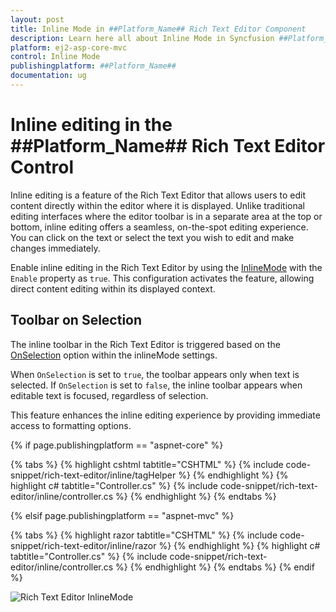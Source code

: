 ```yaml
---
layout: post
title: Inline Mode in ##Platform_Name## Rich Text Editor Component
description: Learn here all about Inline Mode in Syncfusion ##Platform_Name## Rich Text Editor component of Syncfusion Essential JS 2 and more.
platform: ej2-asp-core-mvc
control: Inline Mode
publishingplatform: ##Platform_Name##
documentation: ug
---
```


# Inline editing in the ##Platform_Name## Rich Text Editor Control

Inline editing is a feature of the Rich Text Editor that allows users to edit content directly within the editor where it is displayed. Unlike traditional editing interfaces where the editor toolbar is in a separate area at the top or bottom, inline editing offers a seamless, on-the-spot editing experience. You can click on the text or select the text you wish to edit and make changes immediately.

Enable inline editing in the Rich Text Editor by using the [InlineMode](https://help.syncfusion.com/cr/aspnetmvc-js2/Syncfusion.EJ2.RichTextEditor.RichTextEditor.html#Syncfusion_EJ2_RichTextEditor_RichTextEditor_InlineMode) with the `Enable` property as `true`. This configuration activates the feature, allowing direct content editing within its displayed context.

## Toolbar on Selection

The inline toolbar in the Rich Text Editor is triggered based on the [OnSelection](https://help.syncfusion.com/cr/aspnetmvc-js2/Syncfusion.EJ2.RichTextEditor.RichTextEditorInlineMode.html#Syncfusion_EJ2_RichTextEditor_RichTextEditorInlineMode_OnSelection) option within the inlineMode settings. 

When `OnSelection` is set to `true`, the toolbar appears only when text is selected. If `OnSelection` is set to `false`, the inline toolbar appears when editable text is focused, regardless of selection.

This feature enhances the inline editing experience by providing immediate access to formatting options.

{% if page.publishingplatform == "aspnet-core" %}

{% tabs %}
{% highlight cshtml tabtitle="CSHTML" %}
{% include code-snippet/rich-text-editor/inline/tagHelper %}
{% endhighlight %}
{% highlight c# tabtitle="Controller.cs" %}
{% include code-snippet/rich-text-editor/inline/controller.cs %}
{% endhighlight %}
{% endtabs %}

{% elsif page.publishingplatform == "aspnet-mvc" %}

{% tabs %}
{% highlight razor tabtitle="CSHTML" %}
{% include code-snippet/rich-text-editor/inline/razor %}
{% endhighlight %}
{% highlight c# tabtitle="Controller.cs" %}
{% include code-snippet/rich-text-editor/inline/controller.cs %}
{% endhighlight %}
{% endtabs %}
{% endif %}

![Rich Text Editor InlineMode](../../images/inline.png)